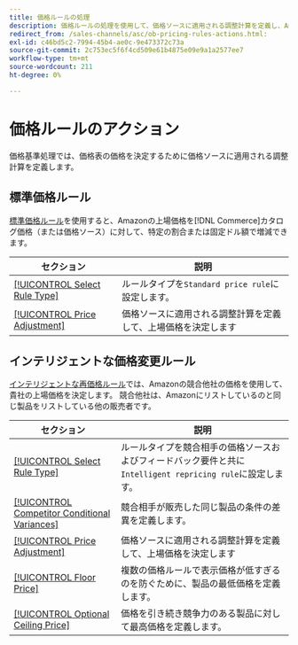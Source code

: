```yaml
---
title: 価格ルールの処理
description: 価格ルールの処理を使用して、価格ソースに適用される調整計算を定義し、Amazon上場価格を決定します。
redirect_from: /sales-channels/asc/ob-pricing-rules-actions.html: 
exl-id: c46bd5c2-7994-45b4-ae0c-9e473372c73a
source-git-commit: 2c753ec5f6f4cd509e61b4875e09e9a1a2577ee7
workflow-type: tm+mt
source-wordcount: 211
ht-degree: 0%

---
```


# 価格ルールのアクション

価格基準処理では、価格表の価格を決定するために価格ソースに適用される調整計算を定義します。

## 標準価格ルール

[標準価格ルール](./standard-price-rules.md)を使用すると、Amazonの上場価格を[!DNL Commerce]カタログ価格（または価格ソース）に対して、特定の割合または固定ドル額で増減できます。

| セクション | 説明 |
|--- |--- |
| [[!UICONTROL Select Rule Type]](./standard-price-rules.md) | ルールタイプを`Standard price rule`に設定します。 |
| [[!UICONTROL Price Adjustment]](./standard-price-rules.md) | 価格ソースに適用される調整計算を定義して、上場価格を決定します |

## インテリジェントな価格変更ルール

[インテリジェントな再価格ルール](./intelligent-repricing-rules.md)では、Amazonの競合他社の価格を使用して、貴社の上場価格を決定します。 競合他社は、Amazonにリストしているのと同じ製品をリストしている他の販売者です。

| セクション | 説明 |
|--- |--- |
| [[!UICONTROL Select Rule Type]](./intelligent-repricing-rules.md) | ルールタイプを競合相手の価格ソースおよびフィードバック要件と共に`Intelligent repricing rule`に設定します。 |
| [[!UICONTROL Competitor Conditional Variances]](./competitor-conditional-variances.md) | 競合相手が販売した同じ製品の条件の差異を定義します。 |
| [[!UICONTROL Price Adjustment]](./price-adjustment.md) | 価格ソースに適用される調整計算を定義して、上場価格を決定します |
| [[!UICONTROL Floor Price]](./floor-price.md) | 複数の価格ルールで表示価格が低すぎるのを防ぐために、製品の最低価格を定義します。 |
| [[!UICONTROL Optional Ceiling Price]](./optional-ceiling-price.md) | 価格を引き続き競争力のある製品に対して最高価格を定義します。 |
